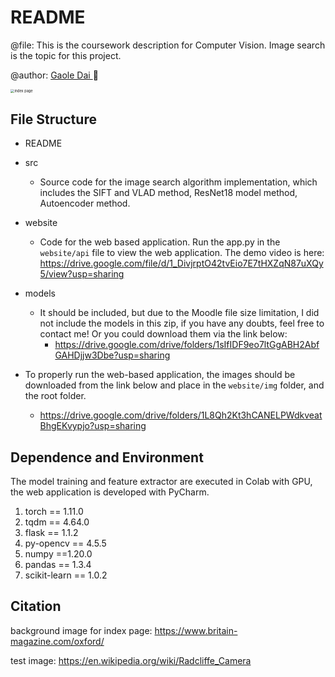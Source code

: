 # README

@file: This is the coursework description for Computer Vision. Image search is the topic for this project.

@author: [Gaole Dai ](mailto:gd25@rice.edu)  :penguin:

<img src="https://drive.google.com/uc?export=view&id=1Rxurvdt3aaCSA2O4H2qr7pj5cCETKamC" alt="index page" style="zoom: 40%;" />

## File Structure

* README
* src
  * Source code for the image search algorithm implementation, which includes the SIFT and VLAD method, ResNet18 model method, Autoencoder method.

* website
  * Code for the web based application. Run the app.py in the `website/api` file to view the web application. The demo video is here: https://drive.google.com/file/d/1_DivjrptO42tvEio7E7tHXZqN87uXQy5/view?usp=sharing

* models
  * It should be included, but due to the Moodle file size limitation, I did not include the models in this zip, if you have any doubts, feel free to contact me! Or you could download them via the link below:
    * https://drive.google.com/drive/folders/1sIfIDF9eo7ltGgABH2AbfGAHDjjw3Dbe?usp=sharing
* To properly run the web-based application, the images should be downloaded from the link below and place in the `website/img` folder, and the root folder.
  * https://drive.google.com/drive/folders/1L8Qh2Kt3hCANELPWdkveatBhgEKvypjo?usp=sharing


## Dependence and Environment

The model training and feature extractor are executed in Colab with GPU, the web application is developed with PyCharm.

1. torch == 1.11.0
2. tqdm == 4.64.0
3. flask == 1.1.2
4. py-opencv == 4.5.5
5. numpy ==1.20.0
6. pandas == 1.3.4
7. scikit-learn == 1.0.2

## Citation

background image for index page: https://www.britain-magazine.com/oxford/

test image: https://en.wikipedia.org/wiki/Radcliffe_Camera